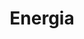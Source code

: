---
type: url
title: "Energia"
link: http://energia.nu/
authors:
  - name: Energia
    first: Open Community Project
---